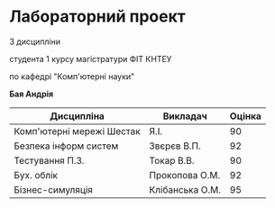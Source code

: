 # Лабораторний проект
З дисципліни 

студента 1 курсу магістратури ФІТ КНТЕУ

по кафедрі "Комп'ютерні науки"

**Бая Андрія**

**Дисципліна** | **Викладач** | **Оцінка**
--- | --- | ---  
Комп'ютерні мережі Шестак | Я.І. | 90
Безпека інформ систем | Звєрєв В.П. | 92
Тестування П.З. | Токар В.В. | 90
Бух. облік | Прокопова О.М. | 92
Бізнес-симуляція | Клібанська О.М. | 95






